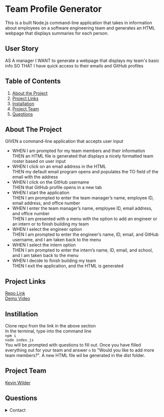 # Team Profile Generator
This is a built Node.js command-line application that takes in information about employees on a software engineering team and generates an HTML webpage that displays summaries for each person.

## User Story
AS A manager
I WANT to generate a webpage that displays my team's basic info
SO THAT I have quick access to their emails and GitHub profiles

## Table of Contents 
1. [About the Project](#About-The-Project)
1. [Project Links](#Project-Links)
1. [Installation](#Installation)
1. [Project Team](#Project-Team)
1. [Questions](#Questions)

## About The Project
GIVEN a command-line application that accepts user input
- WHEN I am prompted for my team members and their information <br/>
THEN an HTML file is generated that displays a nicely formatted team roster based on user input
- WHEN I click on an email address in the HTML <br/>
THEN my default email program opens and populates the TO field of the email with the address
- WHEN I click on the GitHub username <br/>
THEN that GitHub profile opens in a new tab
- WHEN I start the application <br/>
THEN I am prompted to enter the team manager’s name, employee ID, email address, and office number
- WHEN I enter the team manager’s name, employee ID, email address, and office number <br/>
THEN I am presented with a menu with the option to add an engineer or an intern or to finish building my team
- WHEN I select the engineer option <br/>
THEN I am prompted to enter the engineer’s name, ID, email, and GitHub username, and I am taken back to the menu
- WHEN I select the intern option <br/>
THEN I am prompted to enter the intern’s name, ID, email, and school, and I am taken back to the menu
- WHEN I decide to finish building my team <br/>
THEN I exit the application, and the HTML is generated

## Project Links
[Repo Link](https://github.com/Kawilder/Team-Profile-Generator) <br>
[Demo Video](https://drive.google.com/file/d/1D8u8ZdKtl4U12jW5yqHCoewrdzCc78KL/view)<br/>

## Instillation
Clone repo from the link in the above section <br/>
In the terminal, type into the command line <br/>
`npm i`<br/>
`node index.js`<br/>
You will be prompted with questions to fill out. Once you have filled everything out for your team and answer `n` to "Would you like to add more team members?". A new HTML file wil be generated in the dist folder.

## Project Team
[Kevin Wilder](https://github.com/Kawilder) <br>

## Questions
<details>
    <summary>Contact</summary>
    kevin_wilde564@yahoo.com
</details>